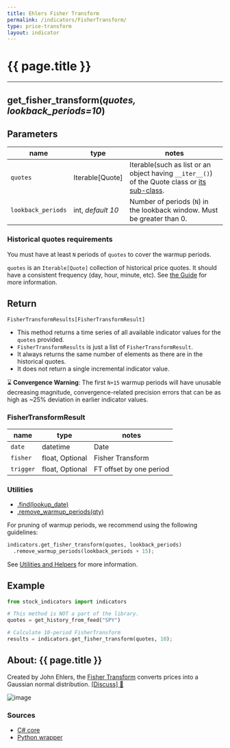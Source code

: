 ```yaml
---
title: Ehlers Fisher Transform
permalink: /indicators/FisherTransform/
type: price-transform
layout: indicator
---
```


# {{ page.title }}
<hr>

## **get_fisher_transform**(*quotes, lookback_periods=10*)
    
## Parameters

| name | type | notes
| -- |-- |--
| `quotes` | Iterable[Quote] | Iterable(such as list or an object having `__iter__()`) of the Quote class or [its sub-class]({{site.baseurl}}/guide/#using-custom-quote-classes).
| `lookback_periods` | int, *default 10* | Number of periods (`N`) in the lookback window.  Must be greater than 0.

### Historical quotes requirements

You must have at least `N` periods of `quotes` to cover the warmup periods.

`quotes` is an `Iterable[Quote]` collection of historical price quotes.  It should have a consistent frequency (day, hour, minute, etc).  See [the Guide]({{site.baseurl}}/guide/#historical-quotes) for more information.

## Return

```python
FisherTransformResults[FisherTransformResult]
```

- This method returns a time series of all available indicator values for the `quotes` provided.
- `FisherTransformResults` is just a list of `FisherTransformResult`.
- It always returns the same number of elements as there are in the historical quotes.
- It does not return a single incremental indicator value.

:hourglass: **Convergence Warning**: The first `N+15` warmup periods will have unusable decreasing magnitude, convergence-related precision errors that can be as high as ~25% deviation in earlier indicator values.

### FisherTransformResult

| name | type | notes
| -- |-- |--
| `date` | datetime | Date
| `fisher` | float, Optional | Fisher Transform
| `trigger` | float, Optional | FT offset by one period

### Utilities

- [.find(lookup_date)]({{site.baseurl}}/utilities#find-indicator-result-by-date)
- [.remove_warmup_periods(qty)]({{site.baseurl}}/utilities#remove-warmup-periods)

For pruning of warmup periods, we recommend using the following guidelines:

```python
indicators.get_fisher_transform(quotes, lookback_periods)
  .remove_warmup_periods(lookback_periods + 15);
```

See [Utilities and Helpers]({{site.baseurl}}/utilities#utilities-for-indicator-results) for more information.

## Example

```python
from stock_indicators import indicators

# This method is NOT a part of the library.
quotes = get_history_from_feed("SPY")

# Calculate 10-period FisherTransform
results = indicators.get_fisher_transform(quotes, 10);
```

## About: {{ page.title }}

Created by John Ehlers, the [Fisher Transform](https://www.investopedia.com/terms/f/fisher-transform.asp) converts prices into a Gaussian normal distribution.
[[Discuss] :speech_balloon:]({{site.github.base_repository_url}}/discussions/409 "Community discussion about this indicator")

![image]({{site.charturl}}/FisherTransform.png)

### Sources

- [C# core]({{site.base_sourceurl}}/e-k/FisherTransform/FisherTransform.cs)
- [Python wrapper]({{site.sourceurl}}/fisher_transform.py)
